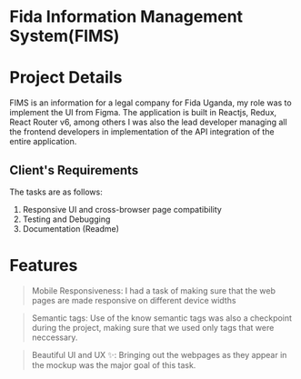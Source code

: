 # Fida Information Management System(FIMS)

# Project Details

FIMS is an information for a legal company for Fida Uganda, my role was to implement the UI from Figma.
The application is built in Reactjs, Redux, React Router v6, among others
I was also the lead developer managing all the frontend developers in implementation of the API integration of the entire application.

## Client's Requirements

The tasks are as follows:

1. Responsive UI and cross-browser page compatibility
2. Testing and Debugging
3. Documentation (Readme)

# Features

> Mobile Responsiveness:
> I had a task of making sure that the web pages are made responsive on different device widths

> Semantic tags:
> Use of the know semantic tags was also a checkpoint during the project, making sure that we used only tags that were neccessary.

> Beautiful UI and UX ✨:
> Bringing out the webpages as they appear in the mockup was the major goal of this task.
